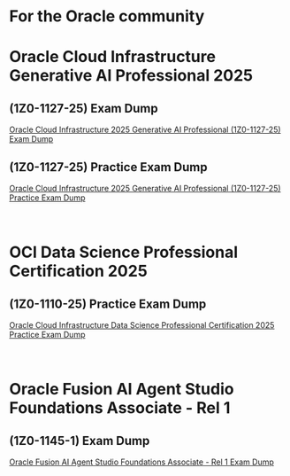 # For the Oracle community 

# Oracle Cloud Infrastructure Generative AI Professional 2025
## (1Z0-1127-25) Exam Dump
[Oracle Cloud Infrastructure 2025 Generative AI Professional (1Z0-1127-25) Exam Dump](./(1Z0-1127-25)Exam_dump.md) <br>

## (1Z0-1127-25) Practice Exam Dump
[Oracle Cloud Infrastructure 2025 Generative AI Professional (1Z0-1127-25) Practice Exam Dump](./(1Z0-1127-25)Practice_test.md) <br><br><br>

# OCI Data Science Professional Certification 2025 
## (1Z0-1110-25) Practice Exam Dump
[Oracle Cloud Infrastructure Data Science Professional Certification 2025 Practice Exam Dump](./(1Z0-1110-25)Practice_test.md)<br><br><br>

# Oracle Fusion AI Agent Studio Foundations Associate - Rel 1
## (1Z0-1145-1) Exam Dump
[Oracle Fusion AI Agent Studio Foundations Associate - Rel 1 Exam Dump](./(1Z0-1145-1)Exam_dump.md)


